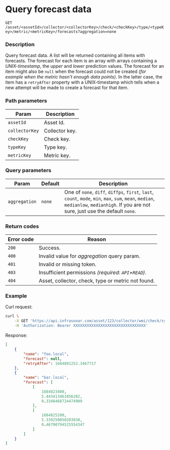 # Query forecast data

`GET /asset/<assetId>/collector/<collectorKey>/check/<checkKey>/type/<typeKey>/metric/<metricKey>/forecasts?aggregation=none`

### Description
Query forecast data. A list will be returned containing all items with forecasts. The forecast for each item is an array with arrays containing a _UNIX-timestamp_, the _upper_ and _lower_ prediction values. The forecast for an item might also be `null` when the forecast could not be created _(for example when the metric hasn't enough data points)_. In the latter case, the item has a `retryAfter` property with a UNIX-timestamp which tells when a new attempt will be made to create a forecast for that item.

### Path parameters
Param               | Description
--------------------|-------------
`assetId`           | Asset Id.
`collectorKey`      | Collector key.
`checkKey`          | Check key.
`typeKey`           | Type key.
`metricKey`         | Metric key.

### Query parameters
Param               | Default           | Description
--------------------|-------------------|-------------
`aggregation`       | `none`            | One of `none`, `diff`, `diffps`, `first`, `last`, `count`, `mode`, `min`, `max`, `sum`, `mean`, `median`, `medianlow`, `medianhigh`. If you are not sure, just use the default `none`.

### Return codes
Error code  | Reason
------------|--------
`200`       | Success.
`400`       | Invalid value for _aggregation_ query param.
`401`       | Invalid or missing token.
`403`       | Insufficient permissions _(required: `API`+`READ`)_.
`404`       | Asset, collector, check, type or metric not found.

### Example
Curl request:
```bash
curl \
    -X GET 'https://api.infrasonar.com/asset/123/collector/wmi/check/system/type/processorTotal/metric/PercentProcessorTime/forecasts' \
    -H 'Authorization: Bearer XXXXXXXXXXXXXXXXXXXXXXXXXXXXXXXX'
```

Response:
```json
[
    {
        "name": "foo.local",
        "forecast": null,
        "retryAfter": 1684891252.3467717
    },
    {
        "name": "bar.local",
        "forecast": [
            [
                1684823400,
                5.443413461856282,
                0.3348468724474909
            ],
            [
                1684825200,
                5.339250050203838,
                0.46790794525554347
            ]
        ]
    }
]
```
